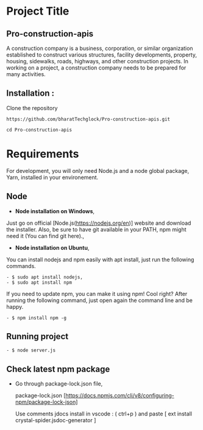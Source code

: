 # Project Title

## Pro-construction-apis
 A construction company is a business, corporation, or similar organization established to construct various structures, facility developments, property, housing, sidewalks, roads, highways, and other construction projects. In working on a project, a construction company needs to be prepared for many activities.

## Installation :

Clone the repository

    https://github.com/bharatTechglock/Pro-construction-apis.git

    cd Pro-construction-apis

# Requirements
For development, you will only need Node.js and a node global package, Yarn, installed in your environement.

## Node
- **Node installation on Windows**,

Just go on official [Node.js(https://nodejs.org/en)] website and download the installer. Also, be sure to have git available in your PATH, npm might need it (You can find git here).,

- **Node installation on Ubuntu**,

You can install nodejs and npm easily with apt install, just run the following commands.

    - $ sudo apt install nodejs,
    - $ sudo apt install npm

If you need to update npm, you can make it using npm! Cool right? After running the following command, just open again the command line and be happy.

    - $ npm install npm -g

## Running project
    - $ node server.js 

## Check latest npm package 

- Go through package-lock.json file,

    package-lock.json [https://docs.npmjs.com/cli/v8/configuring-npm/package-lock-json]

    Use comments jdocs 
    install in vscode : 
        ( ctrl+p ) and paste [ ext install crystal-spider.jsdoc-generator ]